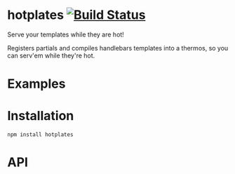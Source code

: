 # hotplates [![Build Status](https://secure.travis-ci.org/thlorenz/hotplates.png)](http://travis-ci.org/thlorenz/hotplates)

Serve your templates while they are hot!

Registers partials and compiles handlebars templates into a thermos, so you can serv'em while they're hot.


# Examples

# Installation

`npm install hotplates`

# API


